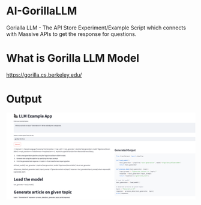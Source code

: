 # AI-GorillaLLM
Gorialla LLM - The API Store Experiment/Example Script which connects with Massive APIs to get the response for questions.

# What is Gorilla LLM Model
https://gorilla.cs.berkeley.edu/

# Output

![Alt text](image.png)
